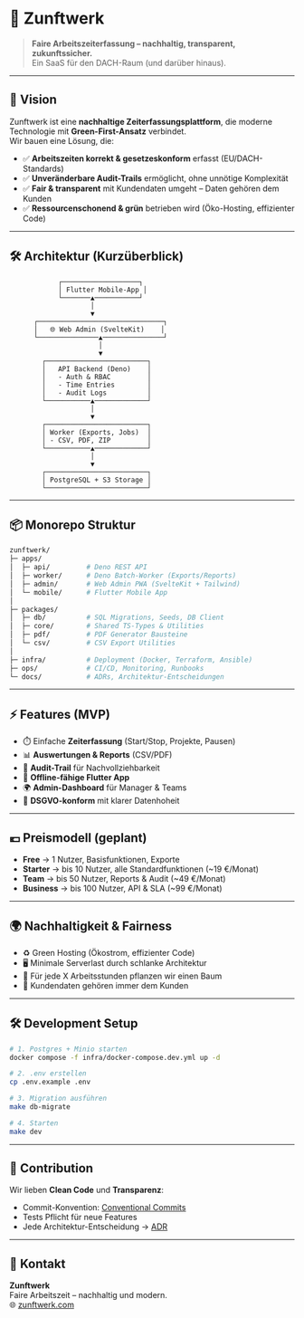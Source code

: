 # 🌱 Zunftwerk

> **Faire Arbeitszeiterfassung – nachhaltig, transparent, zukunftssicher.**  
> Ein SaaS für den DACH-Raum (und darüber hinaus).

---

## 🚀 Vision

Zunftwerk ist eine **nachhaltige Zeiterfassungsplattform**, die moderne Technologie mit **Green-First-Ansatz** verbindet.  
Wir bauen eine Lösung, die:

- ✅ **Arbeitszeiten korrekt & gesetzeskonform** erfasst (EU/DACH-Standards)  
- ✅ **Unveränderbare Audit-Trails** ermöglicht, ohne unnötige Komplexität  
- ✅ **Fair & transparent** mit Kundendaten umgeht – Daten gehören dem Kunden  
- ✅ **Ressourcenschonend & grün** betrieben wird (Öko-Hosting, effizienter Code)  

---

## 🛠️ Architektur (Kurzüberblick)

```
            ┌───────────────────┐
            │ Flutter Mobile-App │
            └───────▲───────────┘
                    │
                    ▼
      ┌───────────────────────────────┐
      │   🌐 Web Admin (SvelteKit)    │
      └───────────────▲───────────────┘
                      │
                      ▼
        ┌─────────────────────────┐
        │   API Backend (Deno)    │
        │   - Auth & RBAC         │
        │   - Time Entries        │
        │   - Audit Logs          │
        └───────────▲─────────────┘
                    │
                    ▼
        ┌─────────────────────────┐
        │ Worker (Exports, Jobs)  │
        │ - CSV, PDF, ZIP         │
        └───────────▲─────────────┘
                    │
                    ▼
        ┌─────────────────────────┐
        │ PostgreSQL + S3 Storage │
        └─────────────────────────┘
```

---

## 📦 Monorepo Struktur

```bash
zunftwerk/
├─ apps/
│  ├─ api/         # Deno REST API
│  ├─ worker/      # Deno Batch-Worker (Exports/Reports)
│  ├─ admin/       # Web Admin PWA (SvelteKit + Tailwind)
│  └─ mobile/      # Flutter Mobile App
│
├─ packages/
│  ├─ db/          # SQL Migrations, Seeds, DB Client
│  ├─ core/        # Shared TS-Types & Utilities
│  ├─ pdf/         # PDF Generator Bausteine
│  └─ csv/         # CSV Export Utilities
│
├─ infra/          # Deployment (Docker, Terraform, Ansible)
├─ ops/            # CI/CD, Monitoring, Runbooks
└─ docs/           # ADRs, Architektur-Entscheidungen
```

---

## ⚡ Features (MVP)

- ⏱️ Einfache **Zeiterfassung** (Start/Stop, Projekte, Pausen)  
- 📊 **Auswertungen & Reports** (CSV/PDF)  
- 📝 **Audit-Trail** für Nachvollziehbarkeit  
- 📱 **Offline-fähige Flutter App**  
- 🌍 **Admin-Dashboard** für Manager & Teams  
- 🔐 **DSGVO-konform** mit klarer Datenhoheit  

---

## 💶 Preismodell (geplant)

- **Free** → 1 Nutzer, Basisfunktionen, Exporte  
- **Starter** → bis 10 Nutzer, alle Standardfunktionen (~19 €/Monat)  
- **Team** → bis 50 Nutzer, Reports & Audit (~49 €/Monat)  
- **Business** → bis 100 Nutzer, API & SLA (~99 €/Monat)  

---

## 🌍 Nachhaltigkeit & Fairness

- ♻️ Green Hosting (Ökostrom, effizienter Code)  
- 🖥️ Minimale Serverlast durch schlanke Architektur  
- 🌱 Für jede X Arbeitsstunden pflanzen wir einen Baum  
- 🤝 Kundendaten gehören immer dem Kunden  

---

## 🛠️ Development Setup

```bash
# 1. Postgres + Minio starten
docker compose -f infra/docker-compose.dev.yml up -d

# 2. .env erstellen
cp .env.example .env

# 3. Migration ausführen
make db-migrate

# 4. Starten
make dev
```

---

## 🤝 Contribution

Wir lieben **Clean Code** und **Transparenz**:

- Commit-Konvention: [Conventional Commits](https://www.conventionalcommits.org)  
- Tests Pflicht für neue Features  
- Jede Architektur-Entscheidung → [ADR](docs/adr)

---

## 👋 Kontakt

**Zunftwerk**  
Faire Arbeitszeit – nachhaltig und modern.  
🌐 [zunftwerk.com](https://zunftwerk.com)
